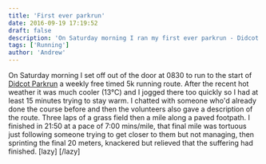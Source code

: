 ```yaml
---
title: 'First ever parkrun'
date: 2016-09-19 17:19:52
draft: false
description: 'On Saturday morning I ran my first ever parkrun - Didcot Parkrun. 5k is a fast and painful all out distance, but once complete it sets up the weekend nicely.'
tags: ['Running']
author: 'Andrew'
---
```


On Saturday morning I set off out of the door at 0830 to run to the start of [Didcot Parkrun](http://www.parkrun.org.uk/didcot/) a weekly free timed 5k running route. After the recent hot weather it was much cooler (13°C) and I jogged there too quickly so I had at least 15 minutes trying to stay warm. I chatted with someone who'd already done the course before and then the volunteers also gave a description of the route. Three laps of a grass field then a mile along a paved footpath. I finished in 21:50 at a pace of 7:00 mins/mile, that final mile was tortuous just following someone trying to get closer to them but not managing, then sprinting the final 20 meters, knackered but relieved that the suffering had finished. \[lazy\] \[/lazy\]
